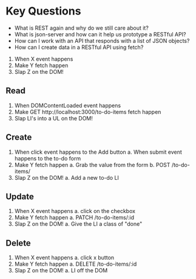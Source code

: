 # Key Questions
* What is REST again and why do we still care about it?
* What is json-server and how can it help us prototype a RESTful API?
* How can I work with an API that responds with a list of JSON objects?
* How can I create data in a RESTful API using fetch?

1. When X event happens
2. Make Y fetch happen
3. Slap Z on the DOM!

## Read
1. When DOMContentLoaded event happens
2. Make GET http://localhost:3000/to-do-items fetch happen
3. Slap LI's into a UL on the DOM!

## Create
1. When click event happens to the Add button
  a. When submit event happens to the to-do form
2. Make Y fetch happen
  a. Grab the value from the form
  b. POST /to-do-items/
3. Slap Z on the DOM!
  a. Add a new to-do LI

## Update
1. When X event happens
  a. click on the checkbox
2. Make Y fetch happen
  a. PATCH /to-do-items/:id
3. Slap Z on the DOM!
  a. Give the LI a class of "done"

## Delete
1. When X event happens
  a. click x button
2. Make Y fetch happen
  a. DELETE /to-do-items/:id
3. Slap Z on the DOM!
  a. LI off the DOM



















